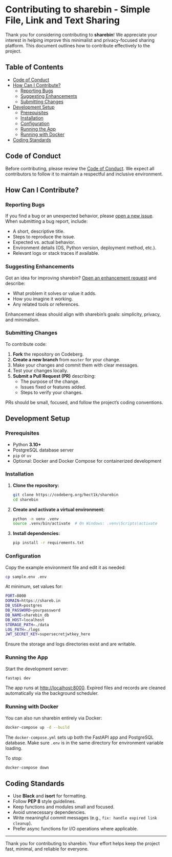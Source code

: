 # Contributing to sharebin - Simple File, Link and Text Sharing

Thank you for considering contributing to **sharebin**! We appreciate your interest in helping improve this minimalist and privacy-focused sharing platform. This document outlines how to contribute effectively to the project.

## Table of Contents

* [Code of Conduct](#code-of-conduct)
* [How Can I Contribute?](#how-can-i-contribute)
  * [Reporting Bugs](#reporting-bugs)
  * [Suggesting Enhancements](#suggesting-enhancements)
  * [Submitting Changes](#submitting-changes)
* [Development Setup](#development-setup)
  * [Prerequisites](#prerequisites)
  * [Installation](#installation)
  * [Configuration](#configuration)
  * [Running the App](#running-the-app)
  * [Running with Docker](#running-with-docker)
* [Coding Standards](#coding-standards)

## Code of Conduct

Before contributing, please review the [Code of Conduct](CODE_OF_CONDUCT.md). We expect all contributors to follow it to maintain a respectful and inclusive environment.

## How Can I Contribute?

### Reporting Bugs

If you find a bug or an unexpected behavior, please [open a new issue](https://codeberg.org/hect1k/sharebin/issues/new).
When submitting a bug report, include:

* A short, descriptive title.
* Steps to reproduce the issue.
* Expected vs. actual behavior.
* Environment details (OS, Python version, deployment method, etc.).
* Relevant logs or stack traces if available.

### Suggesting Enhancements

Got an idea for improving sharebin? [Open an enhancement request](https://codeberg.org/hect1k/sharebin/issues/new) and describe:

* What problem it solves or value it adds.
* How you imagine it working.
* Any related tools or references.

Enhancement ideas should align with sharebin’s goals: simplicity, privacy, and minimalism.

### Submitting Changes

To contribute code:

1. **Fork** the repository on Codeberg.
2. **Create a new branch** from `master` for your change.
3. Make your changes and commit them with clear messages.
4. Test your changes locally.
5. **Submit a Pull Request (PR)** describing:
   * The purpose of the change.
   * Issues fixed or features added.
   * Steps to verify your changes.

PRs should be small, focused, and follow the project’s coding conventions.

## Development Setup

### Prerequisites

* Python **3.10+**
* PostgreSQL database server
* `pip` or `uv`
* Optional: Docker and Docker Compose for containerized development

### Installation

1. **Clone the repository:**

   ```bash
   git clone https://codeberg.org/hect1k/sharebin
   cd sharebin
   ```

2. **Create and activate a virtual environment:**

   ```bash
   python -m venv .venv
   source .venv/bin/activate  # On Windows: .venv\Scripts\activate
   ```

3. **Install dependencies:**

   ```bash
   pip install -r requirements.txt
   ```

### Configuration

Copy the example environment file and edit it as needed:

```bash
cp sample.env .env
```

At minimum, set values for:

```bash
PORT=8000
DOMAIN=https://shareb.in
DB_USER=postgres
DB_PASSWORD=yourpassword
DB_NAME=sharebin_db
DB_HOST=localhost
STORAGE_PATH=./data
LOG_PATH=./logs
JWT_SECRET_KEY=supersecretjwtkey_here
```

Ensure the storage and logs directories exist and are writable.

### Running the App

Start the development server:

```bash
fastapi dev
```

The app runs at [http://localhost:8000](http://localhost:8000).
Expired files and records are cleaned automatically via the background scheduler.

### Running with Docker

You can also run sharebin entirely via Docker:

```bash
docker-compose up -d --build
```

The `docker-compose.yml` sets up both the FastAPI app and PostgreSQL database.
Make sure `.env` is in the same directory for environment variable loading.

To stop:

```bash
docker-compose down
```

## Coding Standards

* Use **Black** and **isort** for formatting.
* Follow **PEP 8** style guidelines.
* Keep functions and modules small and focused.
* Avoid unnecessary dependencies.
* Write meaningful commit messages (e.g., `fix: handle expired link cleanup`).
* Prefer async functions for I/O operations where applicable.

---

Thank you for contributing to sharebin.
Your effort helps keep the project fast, minimal, and reliable for everyone.
